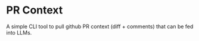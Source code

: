# PR Context

A simple CLI tool to pull github PR context (diff + comments) that can be fed into LLMs.
